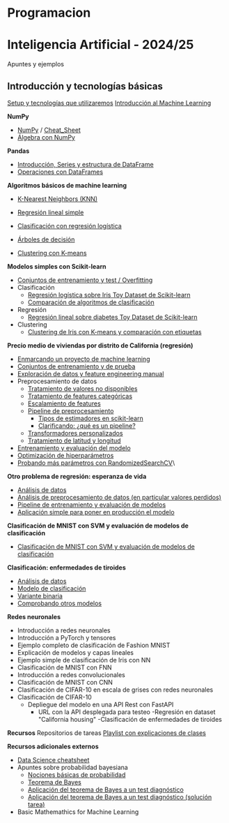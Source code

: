# Programacion

# Inteligencia Artificial - 2024/25
Apuntes y ejemplos
## Introducción y tecnologías básicas
[Setup y tecnologías que utilizaremos](https://github.com/janacor/Programacion/blob/main/setup.md)
[Introducción al Machine Learning](https://github.com/janacor/Programacion/blob/main/Introducci%C3%B3n%20a%20Machine%20Learning)

**NumPy**

- [NumPy](https://github.com/janacor/Programacion/blob/main/numpy1.ipynb) / [Cheat_Sheet](https://github.com/janacor/Programacion/blob/main/Numpy_Cheat_Sheet.pdf)
- [Álgebra con NumPy](https://github.com/janacor/Programacion/blob/main/numpy2_algebra.ipynb)

**Pandas**

- [Introducción, Series y estructura de DataFrame](https://github.com/janacor/Programacion/blob/main/pandas1.ipynb)
- [Operaciones con DataFrames](https://github.com/janacor/Programacion/blob/main/pandas_dataframe_op.ipynb)

**Algoritmos básicos de machine learning**

- [K-Nearest Neighbors (KNN)](https://github.com/janacor/Programacion/blob/main/knn.md)

- [Regresión lineal simple](https://github.com/janacor/Programacion/blob/main/regresion_lineal_simple%20(1).ipynb)

- [Clasificación con regresión logística](https://github.com/janacor/Programacion/blob/main/regresion_logistica%20(1).ipynb)

- [Árboles de decisión](https://github.com/janacor/Programacion/blob/main/decision_tree%20(1).ipynb)

- [Clustering con K-means](https://github.com/janacor/Programacion/blob/main/kmeans%20(1).ipynb)

**Modelos simples con Scikit-learn**

- [Conjuntos de entrenamiento y test / Overfitting](https://github.com/janacor/Programacion/blob/main/regresion_overfitting.ipynb)
- Clasificación
    - [Regresión logística sobre Iris Toy Dataset de Scikit-learn](https://github.com/janacor/Programacion/blob/main/iris_clustering.ipynb)
    - [Comparación de algoritmos de clasificación](https://github.com/janacor/Programacion/blob/main/iris_comparison_cv.py)
- Regresión
    - [Regresión lineal sobre diabetes Toy Dataset de Scikit-learn](https://github.com/janacor/Programacion/blob/main/diabetes_regression.ipynb)
- Clustering
    - [Clustering de Iris con K-means y comparación con etiquetas](https://github.com/janacor/Programacion/blob/main/iris_clustering.ipynb)

**Precio medio de viviendas por distrito de California (regresión)**
- [Enmarcando un proyecto de machine learning](https://github.com/janacor/Programacion/blob/main/e2e010_framing.ipynb)
- [Conjuntos de entrenamiento y de prueba](https://github.com/janacor/Programacion/blob/main/e2e020_train_test.ipynb)
- [Exploración de datos y feature engineering manual](https://github.com/janacor/Programacion/blob/main/e2e030_eda.ipynb)
- Preprocesamiento de datos
  - [Tratamiento de valores no disponibles](https://github.com/janacor/Programacion/blob/main/e2e041_missing.ipynb)
  - [Tratamiento de features categóricas](https://github.com/janacor/Programacion/blob/main/e2e042_categorical.ipynb)
  - [Escalamiento de features](https://github.com/janacor/Programacion/blob/main/e2e043_scaling.ipynb)
  - [Pipeline de preprocesamiento](https://github.com/janacor/Programacion/blob/main/e2e050_pipelines.ipynb)
    - [Tipos de estimadores en scikit-learn](https://github.com/janacor/Programacion/blob/main/tipos_estimadores.md)
    - [Clarificando: ¿qué es un pipeline?](https://github.com/janacor/Programacion/blob/main/pipeline_definition.md)
  - [Transformadores personalizados](https://github.com/janacor/Programacion/blob/main/e2e051_custom_transformers.ipynb)
  - [Tratamiento de latitud y longitud](https://github.com/janacor/Programacion/blob/main/e2e060_spatial_clustering.ipynb)
- [Entrenamiento y evaluación del modelo](https://github.com/janacor/Programacion/blob/main/e2e070_model_evaluation.ipynb)
- [Optimización de hiperparámetros](https://github.com/janacor/Programacion/blob/main/e2e080_hyperparameters.ipynb)
- [Probando más parámetros con RandomizedSearchCV](https://github.com/janacor/Programacion/blob/main/e2e081_hyperparameters_tarea.ipynb)\

**Otro problema de regresión: esperanza de vida**
- [Análisis de datos](https://github.com/janacor/Programacion/blob/main/1_framing_eda.ipynb)
- [Análisis de preprocesamiento de datos (en particular valores perdidos)](https://github.com/janacor/Programacion/blob/main/2_missing_values.ipynb)
- [Pipeline de entrenamiento y evaluación de modelos](https://github.com/janacor/Programacion/blob/main/3_pipeline.ipynb)
- [Aplicación simple para poner en producción el modelo](https://github.com/janacor/Programacion/blob/main/life_expectancy_app.py)

**Clasificación de MNIST con SVM y evaluación de modelos de clasificación**
- [Clasificación de MNIST con SVM y evaluación de modelos de clasificación](https://github.com/janacor/Programacion/blob/main/mnist_svm_eval.ipynb)

**Clasificación: enfermedades de tiroides**
- [Análisis de datos](https://github.com/janacor/Programacion/blob/main/eda.ipynb)
- [Modelo de clasificación](https://github.com/janacor/Programacion/blob/main/thyroid.ipynb)
- [Variante binaria](https://github.com/janacor/Programacion/blob/main/thyroid_binary.ipynb)
- [Comprobando otros modelos](https://github.com/janacor/Programacion/blob/main/thyroid2.ipynb)

**Redes neuronales**
- Introducción a redes neuronales
- Introducción a PyTorch y tensores
- Ejemplo completo de clasificación de Fashion MNIST
- Explicación de modelos y capas lineales
- Ejemplo simple de clasificación de Iris con NN
- Clasificación de MNIST con FNN
- Introducción a redes convolucionales
- Clasificación de MNIST con CNN
- Clasificación de CIFAR-10 en escala de grises con redes neuronales
- Clasificación de CIFAR-10
    - Depliegue del modelo en una API Rest con FastAPI
        - URL con la API desplegada para testeo
-Regresión en dataset "California housing"
-Clasificación de enfermedades de tiroides

**Recursos**
Repositorios de tareas
[Playlist con explicaciones de clases](https://www.youtube.com/playlist?list=PLb-SkCRlWLK2B-rrVZ_QOp_27lF6MGcsG)

**Recursos adicionales externos**
- [Data Science cheatsheet](https://github.com/janacor/Programacion/blob/main/data-science-cheatsheet.pdf)
- Apuntes sobre probabilidad bayesiana
    - [Nociones básicas de probabilidad](https://github.com/janacor/Programacion/blob/main/probabilidad.md)
    - [Teorema de Bayes](https://github.com/janacor/Programacion/blob/main/bayes.md)
    - [Aplicación del teorema de Bayes a un test diagnóstico](https://github.com/janacor/Programacion/blob/main/bayes-test-diagnostico.md)
    - [Aplicación del teorema de Bayes a un test diagnóstico (solución tarea)](https://github.com/janacor/Programacion/blob/main/solucion_tarea_cancer.md)
- Basic Mathemathics for Machine Learning
